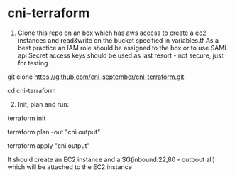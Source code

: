 # cni-terraform

1) Clone this repo on an box which has aws access to create a ec2 instances and read&write on the bucket specified in variables.tf
As a best practice an IAM role should be assigned to the box or to use SAML api
Secret access keys should be used as last resort - not secure, just for testing

git clone https://github.com/cni-september/cni-terraform.git

cd cni-terraform

2) Init, plan and run:

terraform init

terraform plan -out "cni.output"

terraform apply "cni.output"

It should create an EC2 instance and a SG(inbound:22,80 - outbout all) which will be attached to the EC2 instance 
